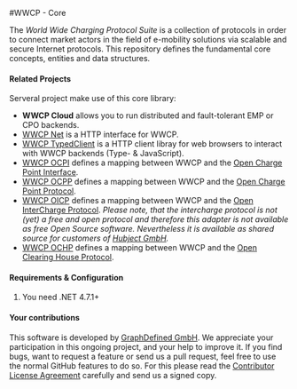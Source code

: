 #WWCP - Core

The *World Wide Charging Protocol Suite* is a collection of protocols in order to
connect market actors in the field of e-mobility solutions via scalable and secure
Internet protocols. This repository defines the fundamental core concepts, entities
and data structures.

#### Related Projects

Serveral project make use of this core library:
 - **WWCP Cloud** allows you to run distributed and fault-tolerant EMP or CPO backends.
 - [WWCP Net](https://github.com/OpenChargingCloud/WWCP_Net) is a HTTP interface for WWCP.
 - [WWCP TypedClient](https://github.com/OpenChargingCloud/WWCP_TypedClient) is a HTTP client libray for web browsers to interact with WWCP backends (Type- & JavaScript).
 - [WWCP OCPI](https://github.com/OpenChargingCloud/WWCP_OCPI) defines a mapping between WWCP and the [Open Charge Point Interface](https://github.com/ocpi/ocpi).
 - [WWCP OCPP](https://github.com/OpenChargingCloud/WWCP_OCPP) defines a mapping between WWCP and the [Open Charge Point Protocol](http://www.openchargealliance.org).
 - [WWCP OICP](https://github.com/OpenChargingCloud/WWCP_OICP) defines a mapping between WWCP and the [Open InterCharge Protocol](http://www.intercharge.eu). *Please note, that the intercharge protocol is not (yet) a free and open protocol and therefore this adapter is not available as free Open Source software. Nevertheless it is available as shared source for customers of [Hubject GmbH](http://www.hubject.com).*
 - [WWCP OCHP](https://github.com/OpenChargingCloud/WWCP_OCHP) defines a mapping between WWCP and the [Open Clearing House Protocol](http://www.ochp.eu).


#### Requirements & Configuration

1. You need .NET 4.7.1+


#### Your contributions

This software is developed by [GraphDefined GmbH](http://www.graphdefined.com).
We appreciate your participation in this ongoing project, and your help to improve it.
If you find bugs, want to request a feature or send us a pull request, feel free to
use the normal GitHub features to do so. For this please read the
[Contributor License Agreement](Contributor%20License%20Agreement.txt)
carefully and send us a signed copy.
